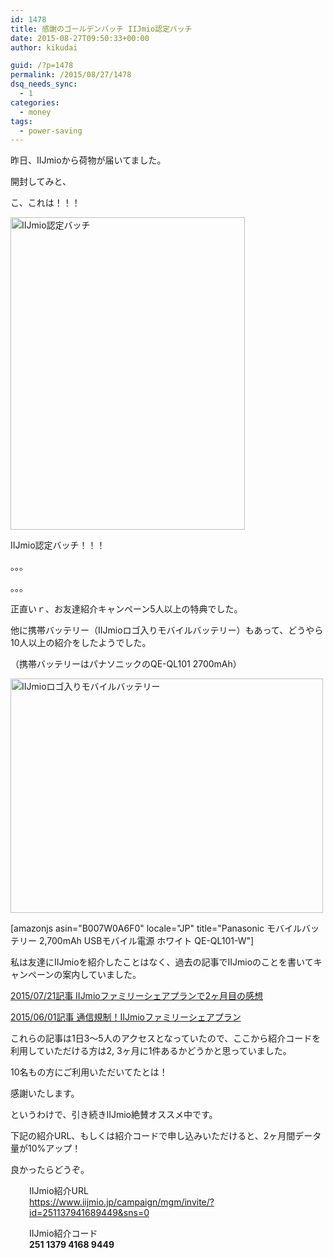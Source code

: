 ```yaml
---
id: 1478
title: 感謝のゴールデンバッチ IIJmio認定バッチ
date: 2015-08-27T09:50:33+00:00
author: kikudai

guid: /?p=1478
permalink: /2015/08/27/1478
dsq_needs_sync:
  - 1
categories:
  - money
tags:
  - power-saving
---
```

昨日、IIJmioから荷物が届いてました。

開封してみと、

こ、これは！！！

<!--more-->

<a target="_blank" data-flickr-embed="true" href="https://www.flickr.com/photos/125776803@N07/20711197390/" title="IMG_20150826_230736"><img src="https://farm6.staticflickr.com/5719/20711197390_907d1b4b96.jpg" width="375" height="500" alt="IIJmio認定バッチ" /></a>

IIJmio認定バッチ！！！

。。。

。。。

正直いｒ、お友達紹介キャンペーン5人以上の特典でした。

他に携帯バッテリー（IIJmioロゴ入りモバイルバッテリー）もあって、どうやら10人以上の紹介をしたようでした。
  
（携帯バッテリーはパナソニックのQE-QL101 2700mAh）

<a target="_blank" data-flickr-embed="true"  href="https://www.flickr.com/photos/125776803@N07/20278242733/" title="IMG_20150826_230720"><img src="https://farm1.staticflickr.com/645/20278242733_2cf88faa37.jpg" width="500" height="375" alt="IIJmioロゴ入りモバイルバッテリー" /></a>

[amazonjs asin="B007W0A6F0" locale="JP" title="Panasonic モバイルバッテリー 2,700mAh USBモバイル電源 ホワイト QE-QL101-W"]

私は友達にIIJmioを紹介したことはなく、過去の記事でIIJmioのことを書いてキャンペーンの案内していました。

[2015/07/21記事 IIJmioファミリーシェアプランで2ヶ月目の感想](/post/july-21-2015_01)

[2015/06/01記事 通信規制！IIJmioファミリーシェアプラン](/post/june-01-2015_01)

これらの記事は1日3〜5人のアクセスとなっていたので、ここから紹介コードを利用していただける方は2, 3ヶ月に1件あるかどうかと思っていました。

10名もの方にご利用いただいてたとは！

感謝いたします。

というわけで、引き続きIIJmio絶賛オススメ中です。

下記の紹介URL、もしくは紹介コードで申し込みいただけると、2ヶ月間データ量が10%アップ！

良かったらどうぞ。

<p style="padding-left: 30px;">
  IIJmio紹介URL<br /> <a href="https://www.iijmio.jp/campaign/mgm/invite/?id=251137941689449&sns=0" target="_blank">https://www.iijmio.jp/campaign/mgm/invite/?id=251137941689449&sns=0</a>
</p>

<p style="padding-left: 30px;">
  IIJmio紹介コード<br /> <strong>251 1379 4168 9449</strong>
</p>